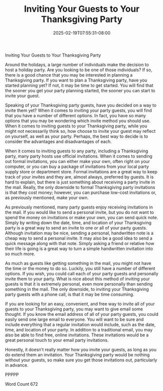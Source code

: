 ﻿---
title: "Inviting Your Guests to Your Thanksgiving Party"
date: 2025-02-19T07:55:31-08:00
description: "Thanksgiving Party Articles Tips for Web Success"
featured_image: "/images/Thanksgiving Party Articles.jpg"
tags: ["Thanksgiving Party Articles"]
---

Inviting Your Guests to Your Thanksgiving Party

Around the holidays, a large number of individuals make the decision to host a holiday party.  Are you looking to be one of those individuals? If so, there is a good chance that you may be interested in planning a Thanksgiving party. If you want to plan a Thanksgiving party, have you started planning yet?  If not, it may be time to get started. You will find that the sooner you get your party planning started, the sooner you can start to invite your guest.

Speaking of your Thanksgiving party guests, have you decided on a way to invite them yet?  When it comes to inviting your party guests, you will find that you have a number of different options.  In fact, you have so many options that you may be wondering which invite method you should use. When it comes to inviting guests to your Thanksgiving party, while you might not necessarily think so, how choose to invite your guest may reflect on yourself, as well as your party.  Perhaps, the best way to decide is to consider the advantages and disadvantages of each.

When it comes to inviting guests to any party, including a Thanksgiving party, many party hosts use official invitations.  When it comes to sending out formal invitations, you can either make your own, often right on your computer, or you can buy a package of invitations from your local party supply store or department store. Formal invitations are a great way to keep track of your invites and they are, almost always, preferred by guests. It is hard to explain, but there is just something about receiving a party invite in the mail.  Really, the only downside to formal Thanksgiving party invitations is that they cost money; however, you can purchase low-cost invitations or, as previously mentioned, make your own.  

As previously mentioned, many party guests enjoy receiving invitations in the mail.  If you would like to send a personal invite, but you do not want to spend the money on invitations or make your own, you can send quick note.  Simply by writing down the date, time, and location of your Thanksgiving party is a great way to send an invite to one or all of your party guests. Although invitation may be nice, sending a personal, handwritten note is a cheap way to send a personal invite.  It may also be a good idea to send a quick message along with that note. Simply asking a friend or relative how their life is going is a great way to turn a simple handwritten invitation into so much more.  

As much as guests like getting something in the mail, you might not have the time or the money to do so.  Luckily, you still have a number of different options. If you wish, you could call each of your party guests and personally invite them to your party. What is nice about this method of inviting your guests is that it is extremely personal, even more personally than sending something in the mail.  The only downside, to inviting your Thanksgiving party guests with a phone call, is that it may be time consuming.

If you are looking for an easy, convenient, and free way to invite all of your guests to your Thanksgiving party, you may want to give email some thought.  If you know the email address of all of your party guests, you could easily send one large email to everyone. You will want to be sure and include everything that a regular invitation would include, such as the date, time, and location of your party. In addition to a traditional email, you may also be able to find free, online invitations.  These invitations would be a great personal touch to your email party invitations.

Honestly, it doesn’t really matter how you invite your guests, as long as you do extend them an invitation. Your Thanksgiving party would be nothing without your guests, so make sure you get those invitations out, particularly in advance.

PPPPP

Word Count 672

